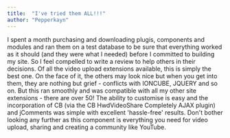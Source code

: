 ```yaml
---
title:  "I've tried them ALL!!!"
author: "Pepperkayn"
---
```

I spent a month purchasing and downloading plugis, components and modules and ran them on a test database to be sure that everything worked as it should (and they were what I needed) before I committed to building my site. So I feel compelled to write a review to help others in their decisions. Of all the video upload extensions available, this is simply the best one. On the face of it, the others may look nice but when you get into them, they are nothing but grief - conflicts with IONCUBE, JQUERY and so on. But this ran smoothly and was compatible with all my other site extensions - there are over 50! The ability to customise is easy and the incorporation of CB (via the CB HwdVideoShare Completely AJAX plugin) and jComments was simple with excellent 'hassle-free' results. Don't bother looking any further as this component is everything you need for video upload, sharing and creating a community like YouTube.